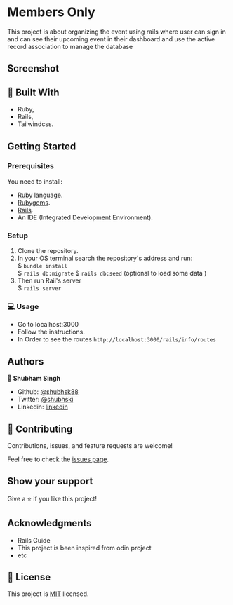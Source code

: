 # Members Only

This project is about organizing the event using rails where user can sign in and can see their upcoming event in their dashboard and use the active record association to manage the database 


## Screenshot



## :hammer: Built With

- Ruby,
- Rails,
- Tailwindcss.

## Getting Started

### Prerequisites

You need to install:

- [Ruby](https://www.ruby-lang.org/en/documentation/installation/) language.
- [Rubygems](https://rubygems.org/pages/download).
- [Rails](https://guides.rubyonrails.org/getting_started.html#creating-a-new-rails-project-installing-rails).
- An IDE (Integrated Development Environment).

### Setup

1. Clone the repository.
2. In your OS terminal search the repository's address and run:  
   \$ `bundle install`  
   \$ `rails db:migrate`
   \$ `rails db:seed` (optional to load some data )
3. Then run Rail's server  
   \$ `rails server`

### :computer: Usage

- Go to localhost:3000
- Follow the instructions.
- In Order to see the routes `http://localhost:3000/rails/info/routes`

## Authors


👤 **Shubham Singh**

- Github: [@shubhsk88](https://github.com/shubhsk88)
- Twitter: [@shubhski](twitter.com/shubski)
- Linkedin: [linkedin](https://www.linkedin.com/in/shubham-singh-130349140/)

## 🤝 Contributing

Contributions, issues, and feature requests are welcome!

Feel free to check the [issues page](issues/).

## Show your support

Give a ⭐️ if you like this project!

## Acknowledgments

- Rails Guide
- This project is been inspired from odin project
- etc

## 📝 License

This project is [MIT](lic.url) licensed.
